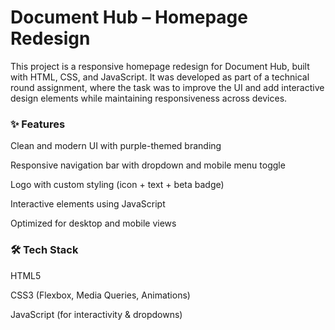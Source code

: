 # Document Hub – Homepage Redesign

This project is a responsive homepage redesign for Document Hub, built with HTML, CSS, and JavaScript.
It was developed as part of a technical round assignment, where the task was to improve the UI and add interactive design elements while maintaining responsiveness across devices.

### ✨ Features

Clean and modern UI with purple-themed branding

Responsive navigation bar with dropdown and mobile menu toggle

Logo with custom styling (icon + text + beta badge)

Interactive elements using JavaScript

Optimized for desktop and mobile views

### 🛠️ Tech Stack

HTML5

CSS3 (Flexbox, Media Queries, Animations)

JavaScript (for interactivity & dropdowns)
